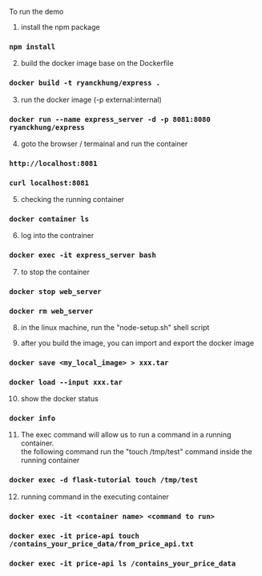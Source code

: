 To run the demo

1. install the npm package

### `npm install`

2. build the docker image base on the Dockerfile

### `docker build -t ryanckhung/express .`

3. run the docker image (-p external:internal)

### `docker run --name express_server -d -p 8081:8080 ryanckhung/express`

4. goto the browser / termainal and run the container

### `http://localhost:8081`

### `curl localhost:8081`

5. checking the running container

### `docker container ls`

6. log into the contrainer

### `docker exec -it express_server bash`

7. to stop the container

### `docker stop web_server`

### `docker rm web_server`

8. in the linux machine, run the "node-setup.sh" shell script

9. after you build the image, you can import and export the docker image

### `docker save <my_local_image> > xxx.tar`
### `docker load --input xxx.tar`

10. show the docker status
### `docker info`

11. The exec command will allow us to run a command in a running container.  
the following command run the "touch /tmp/test" command inside the running container
### `docker exec -d flask-tutorial touch /tmp/test`

12. running command in the executing container
### `docker exec -it <container name> <command to run>`
### `docker exec -it price-api touch /contains_your_price_data/from_price_api.txt`
### `docker exec -it price-api ls /contains_your_price_data`

 
